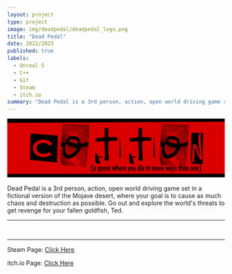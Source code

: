 ```yaml
---
layout: project
type: project
image: img/deadpedal/deadpedal_logo.png
title: "Dead Pedal"
date: 2022/2023
published: true
labels:
  - Unreal 5
  - C++
  - Git
  - Steam
  - itch.io
summary: "Dead Pedal is a 3rd person, action, open world driving game set in a fictional version of the Mojave desert."
---
```


<img class="img-fluid" src="../img/cotton/cotton-header.png">

Dead Pedal is a 3rd person, action, open world driving game set in a fictional version of the Mojave desert, where your goal is to cause as much chaos and destruction as possible. Go out and explore the world's threats to get revenge for your fallen goldfish, Ted.

<hr>

<pre>

</pre>

<hr>

Steam Page: <a href="https://store.steampowered.com/app/2250160/Dead_Pedal/">Click Here</a>

itch.io Page: <a href="https://larnio.itch.io/dead-pedal">Click Here</a>
